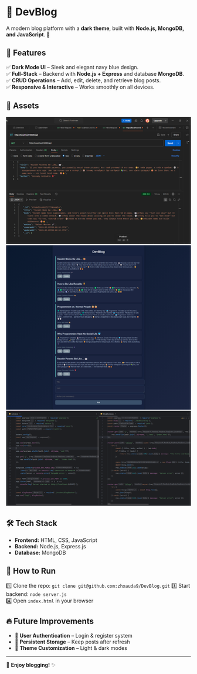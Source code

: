 # 📝 DevBlog

A modern blog platform with a **dark theme**, built with **Node.js, MongoDB, and JavaScript**. 🚀

## 🌟 Features
✅ **Dark Mode UI** – Sleek and elegant navy blue design.  
✅ **Full-Stack** – Backend with **Node.js + Express** and database **MongoDB**.  
✅ **CRUD Operations** – Add, edit, delete, and retrieve blog posts.  
✅ **Responsive & Interactive** – Works smoothly on all devices.

## 💾 Assets
![Postman](assets/postman.png)
![Frontend](assets/front.png)
![Backend](assets/back.png)

## 🛠️ Tech Stack
- **Frontend:** HTML, CSS, JavaScript
- **Backend:** Node.js, Express.js
- **Database:** MongoDB

## 🚀 How to Run
1️⃣ Clone the repo: `git clone git@github.com:zhxauda9/DevBlog.git`
3️⃣ Start backend: `node server.js`  
4️⃣ Open `index.html` in your browser

## 🔥 Future Improvements
- 📝 **User Authentication** – Login & register system
- 💾 **Persistent Storage** – Keep posts after refresh
- 🎨 **Theme Customization** – Light & dark modes

---

📌 **Enjoy blogging!** ✨  
